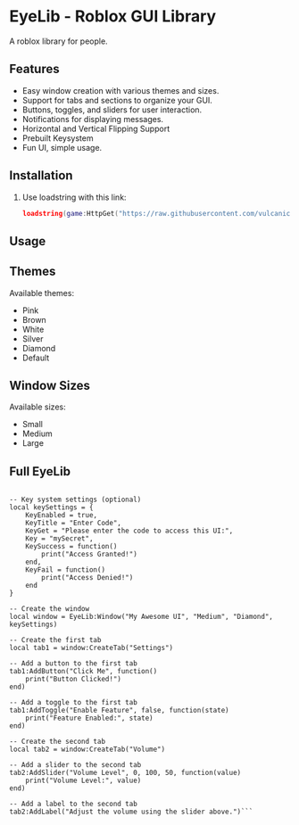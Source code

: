 # EyeLib - Roblox GUI Library

A roblox library for people.

## Features

*   Easy window creation with various themes and sizes.
*   Support for tabs and sections to organize your GUI.
*   Buttons, toggles, and sliders for user interaction.
*   Notifications for displaying messages.
*   Horizontal and Vertical Flipping Support
*   Prebuilt Keysystem
*   Fun UI, simple usage.
## Installation

1.  Use loadstring with this link:

    ```lua
    loadstring(game:HttpGet("https://raw.githubusercontent.com/vulcanicdev/Eye-Lib/refs/heads/main/EyeLib.lua"))()
    ```

## Usage

## Themes

Available themes:

*   Pink
*   Brown
*   White
*   Silver
*   Diamond
*   Default


## Window Sizes

Available sizes:

*   Small
*   Medium
*   Large

## Full EyeLib

```local EyeLib = loadstring(game:HttpGet("https://raw.githubusercontent.com/vulcanicdev/Eye-Lib/refs/heads/main/EyeLib.lua"))()

-- Key system settings (optional)
local keySettings = {
    KeyEnabled = true,
    KeyTitle = "Enter Code",
    KeyGet = "Please enter the code to access this UI:",
    Key = "mySecret",
    KeySuccess = function()
        print("Access Granted!")
    end,
    KeyFail = function()
        print("Access Denied!")
    end
}

-- Create the window
local window = EyeLib:Window("My Awesome UI", "Medium", "Diamond", keySettings)

-- Create the first tab
local tab1 = window:CreateTab("Settings")

-- Add a button to the first tab
tab1:AddButton("Click Me", function()
    print("Button Clicked!")
end)

-- Add a toggle to the first tab
tab1:AddToggle("Enable Feature", false, function(state)
    print("Feature Enabled:", state)
end)

-- Create the second tab
local tab2 = window:CreateTab("Volume")

-- Add a slider to the second tab
tab2:AddSlider("Volume Level", 0, 100, 50, function(value)
    print("Volume Level:", value)
end)

-- Add a label to the second tab
tab2:AddLabel("Adjust the volume using the slider above.")```
